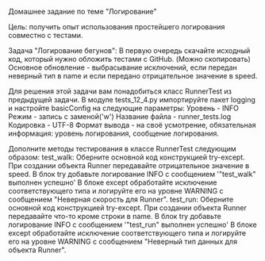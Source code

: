 Домашнее задание по теме "Логирование"

Цель: получить опыт использования простейшего логирования совместно с тестами.

Задача "Логирование бегунов":
В первую очередь скачайте исходный код, который нужно обложить тестами с GitHub. (Можно скопировать)
Основное обновление - выбрасывание исключений, если передан неверный тип в name и если передано отрицательное значение в speed.

Для решения этой задачи вам понадобиться класс RunnerTest из предыдущей задачи.
В модуле tests_12_4.py импортируйте пакет logging и настройте basicConfig на следующие параметры:
Уровень - INFO
Режим - запись с заменой('w')
Название файла - runner_tests.log
Кодировка - UTF-8
Формат вывода - на своё усмотрение, обязательная информация: уровень логирования, сообщение логирования.

Дополните методы тестирования в классе RunnerTest следующим образом:
test_walk:
Оберните основной код конструкцией try-except.
При создании объекта Runner передавайте отрицательное значение в speed.
В блок try добавьте логирование INFO с сообщением '"test_walk" выполнен успешно'
В блоке except обработайте исключение соответствующего типа и логируйте его на уровне WARNING с сообщением "Неверная скорость для Runner".
test_run:
Оберните основной код конструкцией try-except.
При создании объекта Runner передавайте что-то кроме строки в name.
В блок try добавьте логирование INFO с сообщением '"test_run" выполнен успешно'
В блоке except обработайте исключение соответствующего типа и логируйте его на уровне WARNING с сообщением "Неверный тип данных для объекта Runner".
